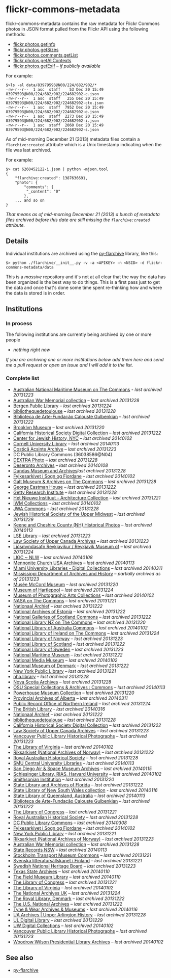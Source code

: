 # flickr-commons-metadata

flickr-commons-metadata contains the raw metadata for Flickr Commons photos in JSON format pulled from the Flickr API using the following methods:

* [flickr.photos.getInfo](http://www.flickr.com/services/api/flickr.photos.getInfo)
* [flickr.photos.getSizes](http://www.flickr.com/services/api/flickr.photos.getSizes)
* [flickr.photos.comments.getList](http://www.flickr.com/services/api/flickr.photos.comments.getList)
* [flickr.photos.getAllContexts](http://www.flickr.com/services/api/flickr.photos.getAllContexts)
* [flickr.photos.getExif](http://www.flickr.com/services/api/flickr.photos.getExif) _– if publicly available_

For example:

	$>ls -al data/83979593@N00/224/682/902/*
	-rw-r--r--  1 asc  staff    53 Dec 20 15:49 83979593@N00/224/682/902/224682902-c.json
	-rw-r--r--  1 asc  staff   255 Dec 20 15:49 83979593@N00/224/682/902/224682902-ctx.json
	-rw-r--r--  1 asc  staff  7952 Dec 20 15:49 83979593@N00/224/682/902/224682902-e.json
	-rw-r--r--  1 asc  staff  2273 Dec 20 15:49 83979593@N00/224/682/902/224682902-i.json
	-rw-r--r--  1 asc  staff  2060 Dec 20 15:49 83979593@N00/224/682/902/224682902-s.json

As of mid-morning December 21 (2013) metadata files contain a
`flarchive:created` attribute which is a Unix timestamp indicating when the file
was last archived.

For example:

	$> cat 6260452122-i.json | python -mjson.tool
	{
	    "flarchive:created": 1387636691,
	    "photo": {
        	"comments": {
   	         "_content": "0"
        	},
	    ... and so on
	}

_That means as of mid-morning December 21 (2013) a bunch of metadata files
archived before this date are still missing the `flarchive:created` attribute._

## Details

Individual institutions are archived using the
[py-flarchive](https://github.com/straup/py-flarchive) library, like this:

	$> python ./flarchive/__init__.py -v -a <APIKEY> -n <NSID> -d flickr-commons-metadata/data

This is a _massive_ repository and it's not at all clear that the way the data has been organized is the best way to do things. This is a first pass just to get the data and once that's done some time spent re-thinking how and where the data is stored is in order.

## Institutions

### In process

The following institutions are currently being archived by one or more people

* _nothing right now_

_If you are archiving one or more institutions below add them here and send me a pull request or open an issue and I will add it to the list._

### Complete list

* [Australian National Maritime Museum on The Commons](data/33147718%40N05) - _last archived 20131223_
* [Australian War Memorial collection](data/30115723@N02) – _last archived 20131228_
* [Bergen Public Library](data/37381115@N04) – _last archived 20131224_
* [bibliothequedetoulouse](data/26134435@N05) – _last archived 20131228_
* [Biblioteca de Arte-Fundação Calouste Gulbenkian](data/26577438%40N06) – _last archived 20131222_
* [Brooklyn Museum](data/83979593%40N00) – _last archived 20131220_
* [California Historical Society Digital Collection](data/99278405%40N04) – _last archived 20131222_
* [Center for Jewish History, NYC](data/36988361@N08) – _last archived 20140102_
* [Cornell University Library](data/30515687@N05) – _last archived 20140113_
* [Costică Acsinte Archive](data/109550159%40N08) – _last archived 20131223_
* DC Public Library Commons	(36038586@N04)
* [DEXTRA Photo](data/88669438@N03) – _last archived 20131228_
* [Deseronto Archives](data/23121382@N07) – _last archived 20140108_
* [Dundas Museum and Archives](data/39758725@N03)_last archived 20131228_
* [Fylkesarkivet i Sogn og Fjordane](data/37547255@N08) – _last archived 20140102_
* [Galt Museum & Archives on The Commons](data/23686862@N03) – _last archived 20131228_
* [George Eastman House](data/7167652%40N06) – _last archived 20131222_
* [Getty Research Institute](data/35532303@N08) – _last archived 20131228_
* [Het Nieuwe Instituut - Architecture Collection](data/47154409%40N06) – _last archived 20131221_
* [IWM Collections](data/32300107@N06) – _last archived 20140102_
* [JWA Commons](data/36281769@N04) – _last archived 20131228_
* [Jewish Historical Society of the Upper Midwest](data/48143042@N05) – _last archived 20131229_
* [Keene and Cheshire County (NH) Historical Photos](data/25960495@N06) – _last archived 20140113_
* [LSE Library](data/35128489%40N07) – _last archived 20131223_
* [Law Society of Upper Canada Archives](data/38561291%40N04) – _last archived 20131223_
* [Ljósmyndasafn Reykjavíkur / Reykjavík Museum of](data/9189488@N02) – _last archived 20131224_
* [LlGC ~ NLW](data/37199428@N06) – _last archived 20140108_
* [Mennonite Church USA Archives](data/52529054@N06) – _last archived 20140113_
* [Miami University Libraries - Digital Collections](data/31033598@N03) – _last archived 20140311_
* [Mississippi Department of Archives and History](data/77015680%40N05)  – _partially archived as of 20131223_
* [Musée McCord Museum](data/25786829%40N08) – _last archived 20131220_
* [Museum of Hartlepool](data/47908901@N03) – _last archived 20131224_
* [Museum of Photographic Arts Collections](data/61498590@N03) – _last archived 20140102_
* [NASA on The Commons](data/44494372%40N05) – _last archived 20131221_
* [Nationaal Archief](data/29998366%40N02) – _last archived 20131222_
* [National Archives of Estonia](data/94021017@N05) – _last archived 20131222_
* [National Galleries of Scotland Commons](data/30835311@N07) – _last archived 20131222_
* [National Library NZ on The Commons](data/32741315%40N06) – _last archived 20131220_
* [National Library of Australia Commons](data/67193564@N03) – _last archived 20140102_
* [National Library of Ireland on The Commons](data/47290943@N03) – _last archived 20131224_
* [National Library of Norway](data/48220291@N04) – _last archived 20131223_
* [National Library of Scotland](data/14456531@N07) – _last archived 20131222_
* [National Library of Sweden](data/95520404@N07) – _last archived 20131223_
* [National Maritime Museum](data/11334970%40N05) – _last archived 20131222_
* [National Media Museum](data/26808453@N03) – _last archived 20140102_
* [National Museum of Denmark](data/95772747%40N07) – _last archived 20131222_
* [New York Public Library](data/32951986%40N05) – _last archived 20131221_
* [nha.library](data/34101160@N07) – _last archived 20131228_
* [Nova Scotia Archives](data/61232251@N05) – _last archived 20131228_
* [OSU Special Collections & Archives : Commons](data/34586311@N05) – _last archived 20140113_
* [Powerhouse Museum Collection](data/24785917%40N03) – _last archived 20131220_
* [Provincial Archives of Alberta](data/95711690@N03) – _last archived 20140311_
* [Public Record Office of Northern Ireland](data/54403180@N04) – _last archived 20131224_
* [The British Library](data/12403504%40N02) - _last archived 20140316_
* [Nationaal Archief](data/29998366%40N02) – _last archived 20131222_
* [bibliothequedetoulouse](data/26134435@N05) – _last archived 20131228_
* [California Historical Society Digital Collection](data/99278405%40N04) – _last archived 20131222_
* [Law Society of Upper Canada Archives](data/38561291%40N04) – _last archived 20131223_
* [Vancouver Public Library Historical Photographs](data/99915476%40N04) – _last archived 20131223_
* [The Library of Virginia](data/30194653@N06) – _last archived 20140102_
* [Riksarkivet (National Archives of Norway)](data/59811348@N05) – _last archived 20131223_
* [Royal Australian Historical Society](data/69269002@N04) – _last archived 20131228_
* [SMU Central University Libraries](data/41131493@N06) – _last archived 20140113_
* [San Diego Air & Space Museum Archives](data/49487266%40N07) – _last archived 20140115_
* [Schlesinger Library, RIAS, Harvard University](data/99902797@N03) – _last archived 20140102_
* [Smithsonian Institution](data/25053835%40N03) – _last archived 20131220_
* [State Library and Archives of Florida](data/31846825%40N04) – _last archived 20131222_
* [State Library of New South Wales collection](data/29454428%40N08) - _last archived 20140116_
* [State Library of Queensland, Australia](data/32605636@N06) – _last archived 20140113_
* [Biblioteca de Arte-Fundação Calouste Gulbenkian](data/26577438%40N06) – _last archived 20131222_
* [The Library of Congress](data/8623220%40N02) – _last archived 20131221_
* [Royal Australian Historical Society](data/69269002@N04) – _last archived 20131228_
* [DC Public Library Commons](data/36038586@N04) – _last archived 20140308_
* [Fylkesarkivet i Sogn og Fjordane](data/37547255@N08) – _last archived 20140102_
* [New York Public Library](data/32951986%40N05) – _last archived 20131221_
* [Riksarkivet (National Archives of Norway)](data/59811348@N05) – _last archived 20131223_
* [Australian War Memorial collection](data/30115723@N02) – _last archived 20131228_
* [State Records NSW](data/27331537@N06) – _last archived 20140113_
* [Stockholm Transport Museum Commons](data/62173425%40N02) – _last archived 20131221_
* [Svenska litteratursällskapet i Finland](data/48641766%40N05) – _last archived 20131221_
* [Swedish National Heritage Board](data/34419668@N08) – _last archived 20131223_
* [Texas State Archives](data/47326604@N02) – _last archived 20140110_
* [The Field Museum Library](data/35310696@N04) – _last archived 20140110_
* [The Library of Congress](data/8623220%40N02) – _last archived 20131221_
* [The Library of Virginia](data/30194653@N06) – _last archived 20140102_
* [The National Archives UK](data/31575009@N05) – _last archived 20131224_
* [The Royal Library, Denmark](data/45270502@N06) – _last archived 20131222_
* [The U.S. National Archives](data/35740357%40N03) – _last archived 20131222_
* [Tyne & Wear Archives & Museums](data/29295370%40N07) - _last archived 20140116_
* [UA Archives | Upper Arlington History](data/37784107@N08) – _last archived 20131228_
* [UL Digital Library](data/95717549@N07) – _last archived 20131229_
* [UW Digital Collections](data/8337233@N06) – _last archived 20140102_
* [Vancouver Public Library Historical Photographs](data/99915476%40N04) – _last archived 20131223_
* [Woodrow Wilson Presidential Library Archives](data/41815917@N06) – _last archived 20140102_

## See also

* [py-flarchive](https://github.com/straup/py-flarchive)
